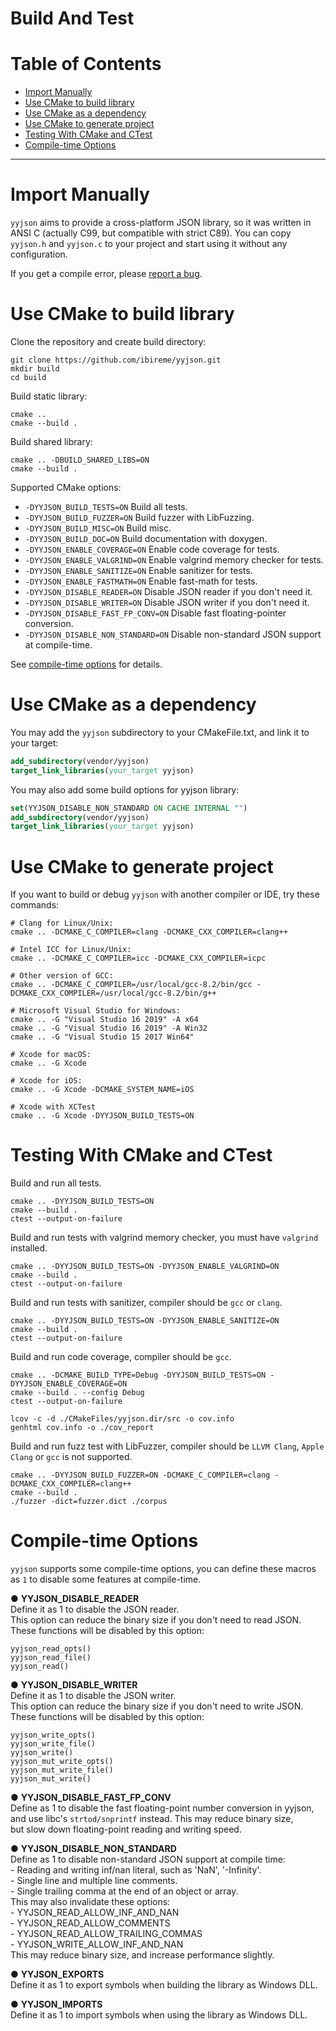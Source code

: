 # Build And Test


# Table of Contents

* [Import Manually](#import-manually)
* [Use CMake to build library](#use-cmake-to-build-library)
* [Use CMake as a dependency](#use-cmake-as-a-dependency)
* [Use CMake to generate project](#use-cmake-to-generate-project)
* [Testing With CMake and CTest](#testing-with-cmake-and-ctest)
* [Compile-time Options](#compile-time-options)


------
# Import Manually
`yyjson` aims to provide a cross-platform JSON library, so it was written in ANSI C (actually C99, but compatible with strict C89). You can copy `yyjson.h` and `yyjson.c` to your project and start using it without any configuration.

If you get a compile error, please [report a bug](https://github.com/ibireme/yyjson/issues/new?template=bug_report.md).

# Use CMake to build library
Clone the repository and create build directory:
```shell
git clone https://github.com/ibireme/yyjson.git
mkdir build
cd build
```
Build static library:
```shell
cmake .. 
cmake --build .
```

Build shared library:
```shell
cmake .. -DBUILD_SHARED_LIBS=ON
cmake --build .
```

Supported CMake options:

- `-DYYJSON_BUILD_TESTS=ON` Build all tests.
- `-DYYJSON_BUILD_FUZZER=ON` Build fuzzer with LibFuzzing.
- `-DYYJSON_BUILD_MISC=ON` Build misc.
- `-DYYJSON_BUILD_DOC=ON` Build documentation with doxygen.
- `-DYYJSON_ENABLE_COVERAGE=ON` Enable code coverage for tests.
- `-DYYJSON_ENABLE_VALGRIND=ON` Enable valgrind memory checker for tests.
- `-DYYJSON_ENABLE_SANITIZE=ON` Enable sanitizer for tests.
- `-DYYJSON_ENABLE_FASTMATH=ON` Enable fast-math for tests.
- `-DYYJSON_DISABLE_READER=ON` Disable JSON reader if you don't need it.
- `-DYYJSON_DISABLE_WRITER=ON` Disable JSON writer if you don't need it.
- `-DYYJSON_DISABLE_FAST_FP_CONV=ON` Disable fast floating-pointer conversion.
- `-DYYJSON_DISABLE_NON_STANDARD=ON` Disable non-standard JSON support at compile-time.

See [compile-time options](#compile-time-options) for details.

# Use CMake as a dependency

You may add the `yyjson` subdirectory to your CMakeFile.txt, and link it to your target:
```cmake
add_subdirectory(vendor/yyjson)
target_link_libraries(your_target yyjson)
```

You may also add some build options for yyjson library:
```cmake
set(YYJSON_DISABLE_NON_STANDARD ON CACHE INTERNAL "")
add_subdirectory(vendor/yyjson)
target_link_libraries(your_target yyjson)
```

# Use CMake to generate project
If you want to build or debug `yyjson` with another compiler or IDE, try these commands:
```shell
# Clang for Linux/Unix:
cmake .. -DCMAKE_C_COMPILER=clang -DCMAKE_CXX_COMPILER=clang++

# Intel ICC for Linux/Unix:
cmake .. -DCMAKE_C_COMPILER=icc -DCMAKE_CXX_COMPILER=icpc

# Other version of GCC:
cmake .. -DCMAKE_C_COMPILER=/usr/local/gcc-8.2/bin/gcc -DCMAKE_CXX_COMPILER=/usr/local/gcc-8.2/bin/g++

# Microsoft Visual Studio for Windows:
cmake .. -G "Visual Studio 16 2019" -A x64
cmake .. -G "Visual Studio 16 2019" -A Win32
cmake .. -G "Visual Studio 15 2017 Win64"

# Xcode for macOS:
cmake .. -G Xcode

# Xcode for iOS:
cmake .. -G Xcode -DCMAKE_SYSTEM_NAME=iOS

# Xcode with XCTest
cmake .. -G Xcode -DYYJSON_BUILD_TESTS=ON
```


# Testing With CMake and CTest

Build and run all tests.
```shell
cmake .. -DYYJSON_BUILD_TESTS=ON
cmake --build .
ctest --output-on-failure
```

Build and run tests with valgrind memory checker, you must have `valgrind` installed.
```shell
cmake .. -DYYJSON_BUILD_TESTS=ON -DYYJSON_ENABLE_VALGRIND=ON
cmake --build .
ctest --output-on-failure
```

Build and run tests with sanitizer, compiler should be `gcc` or `clang`.
```shell
cmake .. -DYYJSON_BUILD_TESTS=ON -DYYJSON_ENABLE_SANITIZE=ON
cmake --build .
ctest --output-on-failure
```

Build and run code coverage, compiler should be `gcc`.
```shell
cmake .. -DCMAKE_BUILD_TYPE=Debug -DYYJSON_BUILD_TESTS=ON -DYYJSON_ENABLE_COVERAGE=ON
cmake --build . --config Debug
ctest --output-on-failure

lcov -c -d ./CMakeFiles/yyjson.dir/src -o cov.info
genhtml cov.info -o ./cov_report
```

Build and run fuzz test with LibFuzzer, compiler should be `LLVM Clang`, `Apple Clang` or `gcc` is not supported.
```shell
cmake .. -DYYJSON_BUILD_FUZZER=ON -DCMAKE_C_COMPILER=clang -DCMAKE_CXX_COMPILER=clang++
cmake --build .
./fuzzer -dict=fuzzer.dict ./corpus
```


# Compile-time Options
`yyjson` supports some compile-time options, you can define these macros as `1` to disable some features at compile-time.

● **YYJSON_DISABLE_READER**<br/>
Define it as 1 to disable the JSON reader.<br/>
This option can reduce the binary size if you don't need to read JSON.<br/>
These functions will be disabled by this option:

```
yyjson_read_opts()
yyjson_read_file()
yyjson_read()
```

● **YYJSON_DISABLE_WRITER**<br/>
Define it as 1 to disable the JSON writer.<br/>
This option can reduce the binary size if you don't need to write JSON.<br/>
These functions will be disabled by this option:

```
yyjson_write_opts()
yyjson_write_file()
yyjson_write()
yyjson_mut_write_opts()
yyjson_mut_write_file()
yyjson_mut_write()
```

● **YYJSON_DISABLE_FAST_FP_CONV**<br/>
Define as 1 to disable the fast floating-point number conversion in yyjson,<br/>
and use libc's `strtod/snprintf` instead. This may reduce binary size,<br/>
but slow down floating-point reading and writing speed.

● **YYJSON_DISABLE_NON_STANDARD**<br/>
Define as 1 to disable non-standard JSON support at compile time:<br/>
    - Reading and writing inf/nan literal, such as 'NaN', '-Infinity'.<br/>
    - Single line and multiple line comments.<br/>
    - Single trailing comma at the end of an object or array.<br/>
This may also invalidate these options:<br/>
    - YYJSON_READ_ALLOW_INF_AND_NAN<br/>
    - YYJSON_READ_ALLOW_COMMENTS<br/>
    - YYJSON_READ_ALLOW_TRAILING_COMMAS<br/>
    - YYJSON_WRITE_ALLOW_INF_AND_NAN<br/>
This may reduce binary size, and increase performance slightly.

● **YYJSON_EXPORTS**<br/>
Define it as 1 to export symbols when building the library as Windows DLL.

● **YYJSON_IMPORTS**<br/>
Define it as 1 to import symbols when using the library as Windows DLL.
